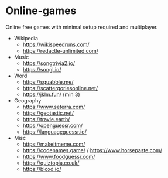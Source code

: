 # Online-games

Online free games with minimal setup required and multiplayer.

- Wikipedia
  - https://wikispeedruns.com/
  - https://redactle-unlimited.com/
- Music
  - https://songtrivia2.io/
  - https://songl.io/
- Word
  - https://squabble.me/
  - https://scattergoriesonline.net/
  - https://jklm.fun/ (min 3)
- Geography
  - https://www.seterra.com/
  - https://geotastic.net/
  - https://travle.earth/
  - https://openguessr.com/
  - https://languageguessr.io/
- Misc
  - https://makeitmeme.com/
  - https://codenames.game/ / https://www.horsepaste.com/
  - https://www.foodguessr.com/
  - https://quiztopia.co.uk/
  - https://bloxd.io/

